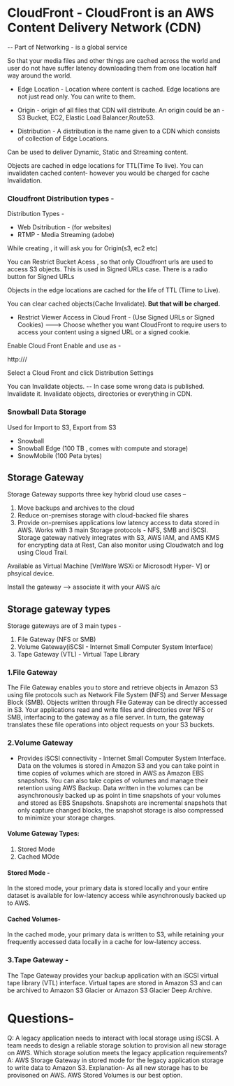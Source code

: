 # CloudFront - CloudFront is an AWS Content Delivery Network (CDN)
-- Part of Networking - is a global service

So that your media files and other things are cached across the world and user do not have suffer latency downloading them from one location half way around the world.

- Edge Location - Location where content is cached. Edge locations are not just read only. You can write to them.

- Origin - origin of all files that CDN will distribute. An origin could be an - S3 Bucket, EC2, Elastic Load Balancer,Route53.

- Distribution - A distribution is the name given to a CDN which consists of collection of Edge Locations.

Can be used to deliver Dynamic, Static and Streaming content.

Objects are cached in edge locations for TTL(Time To live). You can invalidaten cached content- however you would be charged for cache Invalidation.

### Cloudfront Distribution types -

Distribution Types -
- Web Dsitribution - (for websites)
- RTMP - Media Streaming (adobe)

While creating , it will ask you for Origin(s3, ec2 etc)

You can Restrict Bucket Acess , so that only Cloudfront urls are used to access S3 objects. This is used in Signed URLs case.
There is a radio button for Signed URLs

Objects in the edge locations are cached for the life of TTL (Time to Live).

You can clear cached objects(Cache Invalidate).<b> But that will be charged.</b>

- Restrict Viewer Access in Cloud Front -
  (Use Signed URLs or
  Signed Cookies) ---> Choose whether you want CloudFront to require users to access your content using a signed URL or a signed cookie.

Enable Cloud Front Enable and use as -

http://<Your CLoud front URL>/<Object in S3>

Select a Cloud Front and click Distribution Settings

You can Invalidate objects. -- In case some wrong data is published. Invalidate it. Invalidate objects, directories or everything in CDN.

### Snowball Data Storage

Used for  Import to S3, Export from S3
- Snowball
- Snowball Edge (100 TB , comes with compute and storage)
- SnowMobile (100 Peta bytes)

## Storage Gateway

Storage Gateway supports three key hybrid cloud use cases – 
1. Move backups and archives to the cloud
2. Reduce on-premises storage with cloud-backed file shares
3. Provide on-premises applications low latency access to data stored in AWS.
Works with 3 main Storage protocols - NFS, SMB and iSCSI. 
Storage gateway natively integrates with S3, AWS IAM, and AMS KMS for encrypting data at Rest, Can also monitor using Cloudwatch and log using Cloud Trail.

Available as Virtual Machine [VmWare WSXi or Microsodt Hyper- V] or phsyical device.

Install the gateway --> associate it with your AWS a/c

## Storage gateway types

Storage gateways are of 3 main types - 
1. File Gateway (NFS or SMB)
2. Volume Gateway(iSCSI - Internet Small Computer System Interface)
3. Tape Gateway (VTL) - Virtual Tape Library

### 1.File Gateway

The File Gateway enables you to store and retrieve objects in Amazon S3 using file protocols such as Network File System (NFS) and Server Message Block (SMB). Objects written through File Gateway can be directly accessed in S3.
Your applications read and write files and directories over NFS or SMB, interfacing to the gateway as a file server. In turn, the gateway translates these file operations into object requests on your S3 buckets.

### 2.Volume Gateway
- Provides iSCSI connectivity - Internet Small Computer System Interface.
Data on the volumes is stored in Amazon S3 and you can take point in time copies of volumes which are stored in AWS as Amazon EBS snapshots. 
You can also take copies of volumes and manage their retention using AWS Backup. 
Data written in the volumes can be asynchronously backed up as point in time snapshots of your volumes and stored as EBS Snapshots.
Snapshots are incremental snapshots that only capture changed blocks, the snapshot storage is also compressed to minimize your storage charges.

#### Volume Gateway Types:
1. Stored Mode
2. Cached MOde
#### Stored Mode -
In the stored mode, your primary data is stored locally and your entire dataset is available for low-latency access while asynchronously backed up to AWS.

#### Cached Volumes-
In the cached mode, your primary data is written to S3, while retaining your frequently accessed data locally in a cache for low-latency access.

### 3.Tape Gateway -
The Tape Gateway provides your backup application with an iSCSI virtual tape library (VTL) interface.
Virtual tapes are stored in Amazon S3 and can be archived to Amazon S3 Glacier or Amazon S3 Glacier Deep Archive.


# Questions-
Q: A legacy application needs to interact with local storage using iSCSI. A team needs to design a reliable storage solution to provision all new storage on AWS.
Which storage solution meets the legacy application requirements?
A: AWS Storage Gateway in stored mode for the legacy application storage to write data to Amazon S3.
Explanation- As all new storage has to be provisoned on AWS. AWS Stored Volumes is our best option.



